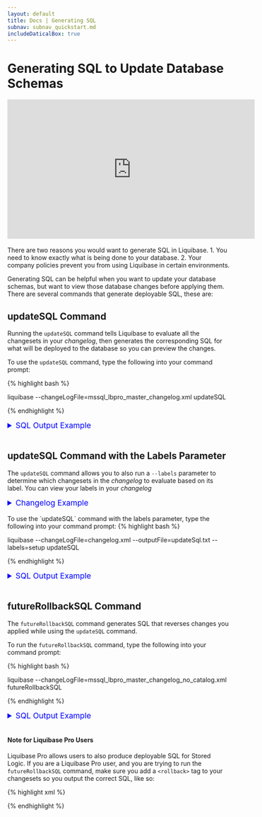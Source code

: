 ```yaml
---
layout: default
title: Docs | Generating SQL 
subnav: subnav_quickstart.md
includeDaticalBox: true
---
```


# Generating SQL to Update Database Schemas

<div align="center"><iframe width="560" height="315" src="https://www.youtube.com/embed/3rUUZunCcBA" frameborder="0" allow="accelerometer; autoplay; encrypted-media; gyroscope; picture-in-picture" allowfullscreen></iframe></div>
<br>
There are two reasons you would want to generate SQL in Liquibase.
1. You need to know exactly what is being done to your database.
2. Your company policies prevent you from using Liquibase in certain environments.

Generating SQL can be helpful when you want to update your database schemas, but want to view those database changes before applying them. There are several commands that generate deployable SQL, these are:

## updateSQL Command
Running the `updateSQL` command tells Liquibase to evaluate all the changesets in your *changelog*, then generates the corresponding SQL for what will be deployed to the database so you can preview the changes.

To use the `updateSQL` command, type the following into your command prompt:

{% highlight bash %}

liquibase --changeLogFile=mssql_lbpro_master_changelog.xml updateSQL

{% endhighlight %}
<br>

<details>
<summary style="font-size:125%;color:blue;">SQL Output Example </summary>
{% highlight SQL%}
-- *********************************************************************
-- Update Database Script
-- *********************************************************************
-- Change Log: mssql_lbpro_master_changelog_no_catalog.xml
-- Ran at: 11/15/19 1:56 PM
-- Against: datical_login@jdbc:sqlserver://3.219.82.47:1433;sslProtocol=TLS;jaasConfigurationName=SQLJDBCDriver;statementPoolingCacheSize=10;serverPreparedStatementDiscardThreshold=10;enablePrepareOnFirstPreparedStatementCall=false;fips=false;socketTimeout=0;authentication=NotSpecified;authenticationScheme=nativeAuthentication;xopenStates=false;sendTimeAsDatetime=true;trustStoreType=JKS;trustServerCertificate=false;TransparentNetworkIPResolution=true;serverNameAsACE=false;sendStringParametersAsUnicode=true;selectMethod=direct;responseBuffering=adaptive;queryTimeout=-1;packetSize=8000;multiSubnetFailover=false;loginTimeout=15;lockTimeout=-1;lastUpdateCount=true;encrypt=false;disableStatementPooling=false;databaseName=proCatalog;columnEncryptionSetting=Disabled;applicationName=Microsoft JDBC Driver for SQL Server;applicationIntent=readwrite;
-- Liquibase version: 3.8.2-DAT-3598-SNAPSHOT
-- *********************************************************************

USE proCatalog;
GO

-- Lock Database
UPDATE DATABASECHANGELOGLOCK SET LOCKED = 1, LOCKEDBY = 'Erzsebet-PC (192.168.0.34)', LOCKGRANTED = '2019-11-15T13:56:05.17' WHERE ID = 1 AND LOCKED = 0
GO

-- Changeset mssql_lbpro_master_changelog_no_catalog.xml::3::dropSynonym-proCatalog::Liquibase Pro User
DROP SYNONYM [privateSynonymOnTable]
GO

INSERT INTO DATABASECHANGELOG (ID, AUTHOR, FILENAME, DATEEXECUTED, ORDEREXECUTED, MD5SUM, DESCRIPTION, COMMENTS, EXECTYPE, CONTEXTS, LABELS, LIQUIBASE, DEPLOYMENT_ID) VALUES ('3::dropSynonym-proCatalog', 'Liquibase Pro User', 'mssql_lbpro_master_changelog_no_catalog.xml', GETDATE(), 17, '8:82a49a1df297832e0e5c014c7dba5d97', 'dropSynonym synonymName=privateSynonymOnTable', '', 'EXECUTED', NULL, 'dropprivatesynonym,lbl-syn', '3.8.2-DAT-3598-SNP', '3847767930')
GO

-- Changeset mssql_lbpro_master_changelog_no_catalog.xml::4::dropPublicSynonym::Liquibase Pro User
DROP SYNONYM [publicSynonymOnTable]
GO

INSERT INTO DATABASECHANGELOG (ID, AUTHOR, FILENAME, DATEEXECUTED, ORDEREXECUTED, MD5SUM, DESCRIPTION, COMMENTS, EXECTYPE, CONTEXTS, LABELS, LIQUIBASE, DEPLOYMENT_ID) VALUES ('4::dropPublicSynonym', 'Liquibase Pro User', 'mssql_lbpro_master_changelog_no_catalog.xml', GETDATE(), 18, '8:e46072543816816b16fff4fdded56068', 'dropSynonym synonymName=publicSynonymOnTable', '', 'EXECUTED', NULL, 'droppublicsynonym,lbl-syn', '3.8.2-DAT-3598-SNP', '3847767930')
GO

-- Changeset mssql_lbpro_master_changelog_no_catalog.xml::2::dropView-proCatalog::Liquibase Pro User
DROP VIEW persons_view
GO

INSERT INTO DATABASECHANGELOG (ID, AUTHOR, FILENAME, DATEEXECUTED, ORDEREXECUTED, MD5SUM, DESCRIPTION, COMMENTS, EXECTYPE, CONTEXTS, LABELS, LIQUIBASE, DEPLOYMENT_ID) VALUES ('2::dropView-proCatalog', 'Liquibase Pro User', 'mssql_lbpro_master_changelog_no_catalog.xml', GETDATE(), 19, '8:6b7030bf90f5164b6f261814d4180ade', 'dropView viewName=persons_view', '', 'EXECUTED', NULL, 'dropview,lbl-view', '3.8.2-DAT-3598-SNP', '3847767930')
GO

-- Changeset mssql_lbpro_master_changelog_no_catalog.xml::2::dropProc-proCatalog::Liquibase Pro User
DROP PROCEDURE printHelloWorld
GO

INSERT INTO DATABASECHANGELOG (ID, AUTHOR, FILENAME, DATEEXECUTED, ORDEREXECUTED, MD5SUM, DESCRIPTION, COMMENTS, EXECTYPE, CONTEXTS, LABELS, LIQUIBASE, DEPLOYMENT_ID) VALUES ('2::dropProc-proCatalog', 'Liquibase Pro User', 'mssql_lbpro_master_changelog_no_catalog.xml', GETDATE(), 20, '8:b8e93c02e6d2ba004261da39c7a7b578', 'dropProcedure procedureName=printHelloWorld', '', 'EXECUTED', NULL, 'dropprocedure,lbl-proc', '3.8.2-DAT-3598-SNP', '3847767930')
GO

-- Changeset mssql_lbpro_master_changelog_no_catalog.xml::2::rollbackFunction-proCatalog::Liquibase Pro User
USE [proCatalog2]
GO

CREATE FUNCTION [dbo].[emailFunction]()
RETURNS VARCHAR(100)
AS
BEGIN
DECLARE @rtEmail VARCHAR
SET @rtEmail='random@datical.com'
RETURN @rtEmail
END
GO

USE [proCatalog2]
GO

INSERT INTO DATABASECHANGELOG (ID, AUTHOR, FILENAME, DATEEXECUTED, ORDEREXECUTED, MD5SUM, DESCRIPTION, COMMENTS, EXECTYPE, CONTEXTS, LABELS, LIQUIBASE, DEPLOYMENT_ID) VALUES ('2::rollbackFunction-proCatalog', 'Liquibase Pro User', 'mssql_lbpro_master_changelog_no_catalog.xml', GETDATE(), 21, '8:ae8e2abb341cf5fce706d5a69deb3387', 'sql; createFunction functionName=emailFunction; sql', '', 'EXECUTED', NULL, 'rollbackfunction,lbl-func', '3.8.2-DAT-3598-SNP', '3847767930')
GO

-- Changeset mssql_lbpro_master_changelog_no_catalog.xml::2::dropFunc-proCatalog::Liquibase Pro User
DROP FUNCTION emailFunction
GO

INSERT INTO DATABASECHANGELOG (ID, AUTHOR, FILENAME, DATEEXECUTED, ORDEREXECUTED, MD5SUM, DESCRIPTION, COMMENTS, EXECTYPE, CONTEXTS, LABELS, LIQUIBASE, DEPLOYMENT_ID) VALUES ('2::dropFunc-proCatalog', 'Liquibase Pro User', 'mssql_lbpro_master_changelog_no_catalog.xml', GETDATE(), 22, '8:7b7e55cacd71d5affda392508f3cb17a', 'dropFunction functionName=emailFunction', '', 'EXECUTED', NULL, 'dropfunction,lbl-func', '3.8.2-DAT-3598-SNP', '3847767930')
GO

-- Changeset mssql_lbpro_master_changelog_no_catalog.xml::3::disableTrigger-proCatalog::Liquibase Pro User
DISABLE TRIGGER table_trigger  ON primary_table
GO

INSERT INTO DATABASECHANGELOG (ID, AUTHOR, FILENAME, DATEEXECUTED, ORDEREXECUTED, MD5SUM, DESCRIPTION, COMMENTS, EXECTYPE, CONTEXTS, LABELS, LIQUIBASE, DEPLOYMENT_ID) VALUES ('3::disableTrigger-proCatalog', 'Liquibase Pro User', 'mssql_lbpro_master_changelog_no_catalog.xml', GETDATE(), 23, '8:b16d51e844e972a72f45809a9b7b8336', 'disableTrigger tableName=primary_table, triggerName=table_trigger', '', 'EXECUTED', NULL, 'disabletrigger,lbl-trig', '3.8.2-DAT-3598-SNP', '3847767930')
GO

-- Changeset mssql_lbpro_master_changelog_no_catalog.xml::4::enableTrigger-proCatalog::Liquibase Pro User
ENABLE TRIGGER table_trigger  ON primary_table
GO

INSERT INTO DATABASECHANGELOG (ID, AUTHOR, FILENAME, DATEEXECUTED, ORDEREXECUTED, MD5SUM, DESCRIPTION, COMMENTS, EXECTYPE, CONTEXTS, LABELS, LIQUIBASE, DEPLOYMENT_ID) VALUES ('4::enableTrigger-proCatalog', 'Liquibase Pro User', 'mssql_lbpro_master_changelog_no_catalog.xml', GETDATE(), 24, '8:780e362d158fe05bf9617a86b2b8f6d9', 'enableTrigger tableName=primary_table, triggerName=table_trigger', '', 'EXECUTED', NULL, 'enabletrigger,lbl-trig', '3.8.2-DAT-3598-SNP', '3847767930')
GO

-- Changeset mssql_lbpro_master_changelog_no_catalog.xml::5::renameTrigger-proCatalog::Liquibase Pro User
sp_rename 'proCatalog.table_trigger', 'table_trigger_deux'
GO

INSERT INTO DATABASECHANGELOG (ID, AUTHOR, FILENAME, DATEEXECUTED, ORDEREXECUTED, MD5SUM, DESCRIPTION, COMMENTS, EXECTYPE, CONTEXTS, LABELS, LIQUIBASE, DEPLOYMENT_ID) VALUES ('5::renameTrigger-proCatalog', 'Liquibase Pro User', 'mssql_lbpro_master_changelog_no_catalog.xml', GETDATE(), 25, '8:916bb9a6ced89805b4c2a946d7a62496', 'renameTrigger newTriggerName=table_trigger_deux, oldTriggerName=table_trigger', '', 'EXECUTED', NULL, 'renametrigger,lbl-trig', '3.8.2-DAT-3598-SNP', '3847767930')
GO

-- Changeset mssql_lbpro_master_changelog_no_catalog.xml::6::dropCatalogTrigger-proCatalog::Liquibase Pro User
DROP TRIGGER db_trigger
GO

INSERT INTO DATABASECHANGELOG (ID, AUTHOR, FILENAME, DATEEXECUTED, ORDEREXECUTED, MD5SUM, DESCRIPTION, COMMENTS, EXECTYPE, CONTEXTS, LABELS, LIQUIBASE, DEPLOYMENT_ID) VALUES ('6::dropCatalogTrigger-proCatalog', 'Liquibase Pro User', 'mssql_lbpro_master_changelog_no_catalog.xml', GETDATE(), 26, '8:2deca539397c8a4d5b42c5c2c60b2fd8', 'dropTrigger triggerName=db_trigger', '', 'EXECUTED', NULL, 'dropcatalogtrigger,lbl-trig', '3.8.2-DAT-3598-SNP', '3847767930')
GO

-- Changeset mssql_lbpro_master_changelog_no_catalog.xml::7::dropTrigger-proCatalog::Liquibase Pro User
DROP TRIGGER table_trigger_deux
GO

INSERT INTO DATABASECHANGELOG (ID, AUTHOR, FILENAME, DATEEXECUTED, ORDEREXECUTED, MD5SUM, DESCRIPTION, COMMENTS, EXECTYPE, CONTEXTS, LABELS, LIQUIBASE, DEPLOYMENT_ID) VALUES ('7::dropTrigger-proCatalog', 'Liquibase Pro User', 'mssql_lbpro_master_changelog_no_catalog.xml', GETDATE(), 27, '8:e3dd925e4c1d8c5da328726d092945ec', 'dropTrigger triggerName=table_trigger_deux', '', 'EXECUTED', NULL, 'droptrigger,lbl-trig', '3.8.2-DAT-3598-SNP', '3847767930')
GO

-- Changeset mssql_lbpro_master_changelog_no_catalog.xml::4::dropCC-proCatalog::Liquibase Pro User
ALTER TABLE Persons DROP CONSTRAINT chk_Person
GO

INSERT INTO DATABASECHANGELOG (ID, AUTHOR, FILENAME, DATEEXECUTED, ORDEREXECUTED, MD5SUM, DESCRIPTION, COMMENTS, EXECTYPE, CONTEXTS, LABELS, LIQUIBASE, DEPLOYMENT_ID) VALUES ('4::dropCC-proCatalog', 'Liquibase Pro User', 'mssql_lbpro_master_changelog_no_catalog.xml', GETDATE(), 28, '8:bdcd47644f81e75b61649c57adf9817a', 'dropCheckConstraint constraintName=chk_Person, tableName=Persons', '', 'EXECUTED', NULL, 'dropcheckconstraint,lbl-cc', '3.8.2-DAT-3598-SNP', '3847767930')
GO

-- Changeset mssql_lbpro_master_changelog_no_catalog.xml::namespaceDatical::Datical (generated)
INSERT INTO DATABASECHANGELOG (ID, AUTHOR, FILENAME, DATEEXECUTED, ORDEREXECUTED, MD5SUM, DESCRIPTION, COMMENTS, EXECTYPE, CONTEXTS, LABELS, LIQUIBASE, DEPLOYMENT_ID, TAG) VALUES ('namespaceDatical', 'Datical (generated)', 'mssql_lbpro_master_changelog_no_catalog.xml', GETDATE(), 29, '8:d7f6cfe3454adb7c8f76de668dfc091e', 'tagDatabase', '', 'EXECUTED', NULL, 'namespacetest', '3.8.2-DAT-3598-SNP', '3847767930', 'namespaceTest')
GO

-- Changeset mssql_lbpro_master_changelog_no_catalog.xml::namespaceAppdba::addCC-proCatalog::Liquibase Pro User
ALTER TABLE [Persons] ADD CONSTRAINT [chk_Person] CHECK (([P_Id]>(0) AND [City]='Austin'))
GO

INSERT INTO DATABASECHANGELOG (ID, AUTHOR, FILENAME, DATEEXECUTED, ORDEREXECUTED, MD5SUM, DESCRIPTION, COMMENTS, EXECTYPE, CONTEXTS, LABELS, LIQUIBASE, DEPLOYMENT_ID) VALUES ('namespaceAppdba::addCC-proCatalog', 'Liquibase Pro User', 'mssql_lbpro_master_changelog_no_catalog.xml', GETDATE(), 30, '8:5e664002fca240883e6728a3078023a4', 'addCheckConstraint constraintName=chk_Person, tableName=Persons', '', 'EXECUTED', NULL, 'namespacetest', '3.8.2-DAT-3598-SNP', '3847767930')
GO

-- Changeset mssql_lbpro_master_changelog_no_catalog.xml::namespaceFunction::createFunction-proCatalog::Liquibase Pro User
CREATE FUNCTION [dbo].[emailFunction]()
RETURNS VARCHAR(100)
AS
BEGIN
DECLARE @rtEmail VARCHAR
SET @rtEmail='random@datical.com'
RETURN @rtEmail
END
GO

INSERT INTO DATABASECHANGELOG (ID, AUTHOR, FILENAME, DATEEXECUTED, ORDEREXECUTED, MD5SUM, DESCRIPTION, COMMENTS, EXECTYPE, CONTEXTS, LABELS, LIQUIBASE, DEPLOYMENT_ID) VALUES ('namespaceFunction::createFunction-proCatalog', 'Liquibase Pro User', 'mssql_lbpro_master_changelog_no_catalog.xml', GETDATE(), 31, '8:bfdb067647d26bce7755de59000a2440', 'createFunction functionName=emailFunction', '', 'EXECUTED', NULL, 'namespacetest', '3.8.2-DAT-3598-SNP', '3847767930')
GO

-- Changeset mssql_lbpro_master_changelog_no_catalog.xml::1::columnOrder123-PROSCHEMA::Liquibase Pro User
CREATE TABLE COLUMN_ORDER (COLUMN1 varchar(20), COLUMN2 varchar(20), COLUMN3 varchar(20))
GO

INSERT INTO DATABASECHANGELOG (ID, AUTHOR, FILENAME, DATEEXECUTED, ORDEREXECUTED, MD5SUM, DESCRIPTION, COMMENTS, EXECTYPE, CONTEXTS, LABELS, LIQUIBASE, DEPLOYMENT_ID) VALUES ('1::columnOrder123-PROSCHEMA', 'Liquibase Pro User', 'mssql_lbpro_master_changelog_no_catalog.xml', GETDATE(), 32, '8:1f702550fb575ee944eabf8261565651', 'createTable tableName=COLUMN_ORDER', '', 'EXECUTED', NULL, 'urldb', '3.8.2-DAT-3598-SNP', '3847767930')
GO

-- Changeset mssql_lbpro_master_changelog_no_catalog.xml::1::columnOrder231-PROSCHEMA::Liquibase Pro User
CREATE TABLE column_order (column2 varchar(20), column3 varchar(20), column1 varchar(20))
GO

INSERT INTO DATABASECHANGELOG (ID, AUTHOR, FILENAME, DATEEXECUTED, ORDEREXECUTED, MD5SUM, DESCRIPTION, COMMENTS, EXECTYPE, CONTEXTS, LABELS, LIQUIBASE, DEPLOYMENT_ID) VALUES ('1::columnOrder231-PROSCHEMA', 'Liquibase Pro User', 'mssql_lbpro_master_changelog_no_catalog.xml', GETDATE(), 33, '8:39f420962f02a3a1d0ec2f2548b628ad', 'createTable tableName=column_order', '', 'EXECUTED', NULL, 'refurldb', '3.8.2-DAT-3598-SNP', '3847767930')
GO

-- Release Database Lock
UPDATE DATABASECHANGELOGLOCK SET LOCKED = 0, LOCKEDBY = NULL, LOCKGRANTED = NULL WHERE ID = 1
GO

{% endhighlight%}
</details>
<br>

## updateSQL Command with the Labels Parameter
The `updateSQL` command allows you to also run a `--labels` parameter to determine which changesets in the *changelog* to evaluate based on its label. You can view your labels in your *changelog*

<details>
<summary style="font-size:125%;color:blue;">Changelog Example</summary>
<br>
{% highlight xml %}

<?xml version="1.1" encoding="UTF-8" standalone="no"?>
<databaseChangeLog xmlns="http://www.liquibase.org/xml/ns/dbchangelog"  
  xmlns:ext="http://www.liquibase.org/xml/ns/dbchangelog-ext"  
  xmlns:xsi="http://www.w3.org/2001/XMLSchema-instance" 
  xmlns:pro="http://www.liquibase.org/xml/ns/pro"
  xsi:schemaLocation="http://www.liquibase.org/xml/ns/dbchangelog-ext http://www.liquibase.org/xml/ns/dbchangelog/dbchangelog-ext.xsd 
  http://www.liquibase.org/xml/ns/dbchangelog http://www.liquibase.org/xml/ns/dbchangelog/dbchangelog-3.6.xsd
  http://www.liquibase.org/xml/ns/pro http://www.liquibase.org/xml/ns/pro/liquibase-pro-3.8.xsd">

<!-- SETUP: Create tables and function for other objects to use. -->
  <changeSet author="Liquibase Pro User"  id="1::createTableforSynonym-proschema" labels="setup" objectQuotingStrategy="QUOTE_ALL_OBJECTS">
    <createTable schemaName="proschema" tableName="primary_table">
      <column name="name" type="CHAR(20)"/>
    </createTable>
  </changeSet>

  <changeSet author="Liquibase Pro User" id="2::createTableforView-proschema" labels="setup" objectQuotingStrategy="QUOTE_ALL_OBJECTS">
    <createTable schemaName="proschema" tableName="account">
      <column name="acct_num" type="NUMBER(20,0)"/>
      <column name="amoount" type="NUMBER(10,2)"/>
    </createTable>
  </changeSet>

  <changeSet author="Liquibase Pro User" id="3::createTableforCC-proschema" labels="setup" objectQuotingStrategy="QUOTE_ALL_OBJECTS">
    <createTable schemaName="proschema" tableName="suppliers">
      <column name="supplier_id" type="NUMBER(4, 0)"/>
      <column name="supplier_name" type="VARCHAR2(50 BYTE)"/>
    </createTable>
  </changeSet>

  <changeSet author="Liquibase Pro User" id="4::functionForTrigger" objectQuotingStrategy="QUOTE_ALL_OBJECTS" labels="setup">
    <pro:createFunction path="sql/postgres_setup_function.sql" functionName="canned_spam" schemaName="proschema"/>
    <rollback>
      <sqlFile endDelimiter=";" path="sql/postgres_setup_rollback.sql" splitStatements="true" stripComments="true"/>
    </rollback>
  </changeSet>         

  <!--SYNONYM - Not supported in Postgres Community -->

  <!-- VIEW -->
  <!-- Views are not coming from the Pro extension, but exist in Community, and we should validate view changes work after our changes. -->    
  <changeSet author="Liquibase Pro User" id="1::createView-PROSCHEMA" objectQuotingStrategy="QUOTE_ALL_OBJECTS" labels="createView,lbl-view">
    <createView fullDefinition="true" path="sql/postgres_master_view.sql" schemaName="proschema" viewName="view1"/>
  </changeSet>

  <changeSet author="Liquibase Pro User" id="2::dropView-proschema" labels="dropView,lbl-view">
    <dropView viewName="view1" schemaName="proschema"/>
  </changeSet>

  <!-- PROCEDURE -->
  <!-- Procedures are not coming from the Pro extension, but exist in Community, and we should validate procedure changes work after our changes. -->    
  <changeSet author="Liquibase Pro User" id="1::createProc-proschema" objectQuotingStrategy="QUOTE_ALL_OBJECTS" labels="createProcedure,lbl-proc">
    <createProcedure path="sql/postgres_master_proc.sql" procedureName="simple_proc" schemaName="proschema"/>
  </changeSet>

  <changeSet author="Liquibase Pro User" id="2::dropProc-proschema" labels="dropProcedure,lbl-proc">
    <dropProcedure procedureName="simple_proc" schemaName="proschema"/>
  </changeSet>  

  <!-- FUNCTION -->
  <changeSet author="Liquibase Pro User" id="1::createFunction-proschema" objectQuotingStrategy="QUOTE_ALL_OBJECTS" labels="createFunction,rollbackFunction, lbl-func">
    <pro:createFunction functionName="last_updated" path="sql/postgres_master_function.sql" schemaName="proschema"/>
    <rollback>
      <sqlFile endDelimiter=";" path="sql/postgres_master_rollback.sql" splitStatements="true" stripComments="true"/>
    </rollback>
  </changeSet>

  <changeSet author="Liquibase Pro User" id="2::dropFunc-proschema" labels="dropFunction,lbl-func">
    <pro:dropFunction functionName="last_updated" schemaName="proschema"/>
  </changeSet>  

  <!-- TRIGGER -->  
  <changeSet author="Liquibase Pro User" id="1::addTrigger-proschema" objectQuotingStrategy="QUOTE_ALL_OBJECTS" labels="createTrigger,lbl-trg">
    <pro:createTrigger disabled="false" path="sql/postgres_master_trigger.sql" schemaName="proschema" tableName="primary_table" triggerName="dinner_time"/>
  </changeSet>

  <changeSet author="Liquibase Pro User" id="2::disableTrigger-proschema" labels="disableTrigger,lbl-trig">
    <pro:disableTrigger triggerName="dinner_time" tableName="primary_table" schemaName="proschema"/>
  </changeSet>

  <changeSet author="Liquibase Pro User" id="3::enableTrigger-proschema" labels="enableTrigger,lbl-trig">
    <pro:enableTrigger triggerName="dinner_time" tableName="primary_table" schemaName="proschema"/>
  </changeSet>

  <changeSet author="Liquibase Pro User" id="4::renameTrigger-proschema" labels="renameTrigger,lbl-trg">
    <pro:renameTrigger oldTriggerName="dinner_time" newTriggerName="midnight_snack" tableName="primary_table" schemaName="proschema"/>
  </changeSet>  

  <changeSet author="Liquibase Pro User" id="5::dropTrigger-proschema" labels="dropTrigger,lbl-trg">
    <pro:dropTrigger triggerName="midnight_snack" schemaName="proschema" tableName="primary_table"/>
  </changeSet>

  <!-- CHECK CONSTRAINT -->
  <!-- disable/enableCheckConstraint are not supported on Postgres. -->
  <changeSet author="Liquibase Pro User" id="1::addCC-proschema" objectQuotingStrategy="QUOTE_ALL_OBJECTS" labels="addCheckConstraint,lbl-cc">
    <pro:addCheckConstraint constraintName="check_supplier_id" schemaName="proschema" disabled="false" tableName="suppliers">supplier_id BETWEEN 100 and 9999</pro:addCheckConstraint>
  </changeSet>  

  <changeSet author="Liquibase Pro User" id="4::dropCC-PROSCHEMA" labels="dropCheckConstraint,lbl-cc">
    <pro:dropCheckConstraint constraintName="check_supplier_id" tableName="suppliers" schemaName="proschema"/>
  </changeSet>    

</databaseChangeLog>

{% endhighlight %}
</details>
<br>
To use the `updateSQL` command with the labels parameter, type the following into your command prompt:
{% highlight bash %}

liquibase --changeLogFile=changelog.xml --outputFile=updateSql.txt --labels=setup updateSQL

{% endhighlight %}
<br>

<details>
<summary style="font-size:125%;color:blue;">SQL Output Example</summary>
The following is an example of the `updateSQL` command output with the labels parameter enabled:

{% highlight sql %}

-- *********************************************************************
-- Update Database Script
-- *********************************************************************
-- Change Log: changelog.xml
-- Ran at: 11/12/19 3:48 PM
-- Against: jenkinsci@jdbc:postgresql://localhost:5432/jenkinsci
-- Liquibase version: 3.8.1-local-SNAPSHOT
-- *********************************************************************

-- Create Database Lock Table
CREATE TABLE public.databasechangeloglock (ID INTEGER NOT NULL, LOCKED BOOLEAN NOT NULL, LOCKGRANTED TIMESTAMP WITHOUT TIME ZONE, LOCKEDBY VARCHAR(255), CONSTRAINT DATABASECHANGELOGLOCK_PKEY PRIMARY KEY (ID));

-- Initialize Database Lock Table
DELETE FROM public.databasechangeloglock;

INSERT INTO public.databasechangeloglock (ID, LOCKED) VALUES (1, FALSE);

-- Lock Database
UPDATE public.databasechangeloglock SET LOCKED = TRUE, LOCKEDBY = '172.18.0.1 (172.18.0.1)', LOCKGRANTED = '2019-11-12 15:48:30.445' WHERE ID = 1 AND LOCKED = FALSE;

-- Create Database Change Log Table
CREATE TABLE public.databasechangelog (ID VARCHAR(255) NOT NULL, AUTHOR VARCHAR(255) NOT NULL, FILENAME VARCHAR(255) NOT NULL, DATEEXECUTED TIMESTAMP WITHOUT TIME ZONE NOT NULL, ORDEREXECUTED INTEGER NOT NULL, EXECTYPE VARCHAR(10) NOT NULL, MD5SUM VARCHAR(35), DESCRIPTION VARCHAR(255), COMMENTS VARCHAR(255), TAG VARCHAR(255), LIQUIBASE VARCHAR(20), CONTEXTS VARCHAR(255), LABELS VARCHAR(255), DEPLOYMENT_ID VARCHAR(10));

-- Changeset changelog.xml::1::createTableforSynonym-proschema::Liquibase Pro User
CREATE TABLE "proschema"."primary_table" ("name" CHAR(20));

INSERT INTO public.databasechangelog (ID, AUTHOR, FILENAME, DATEEXECUTED, ORDEREXECUTED, MD5SUM, DESCRIPTION, COMMENTS, EXECTYPE, CONTEXTS, LABELS, LIQUIBASE, DEPLOYMENT_ID) VALUES ('1::createTableforSynonym-proschema', 'Liquibase Pro User', 'changelog.xml', NOW(), 1, '8:2e63963bef0a14594b566e06c3eabe2d', 'createTable tableName=primary_table', '', 'EXECUTED', NULL, 'setup', '3.8.1-local-SNP', '3595312173');

-- Changeset changelog.xml::2::createTableforView-proschema::Liquibase Pro User
CREATE TABLE "proschema"."account" ("acct_num" numeric(20, 0), "amoount" numeric(10, 2));

INSERT INTO public.databasechangelog (ID, AUTHOR, FILENAME, DATEEXECUTED, ORDEREXECUTED, MD5SUM, DESCRIPTION, COMMENTS, EXECTYPE, CONTEXTS, LABELS, LIQUIBASE, DEPLOYMENT_ID) VALUES ('2::createTableforView-proschema', 'Liquibase Pro User', 'changelog.xml', NOW(), 2, '8:344a50de118d3db500c0b28b76e14e81', 'createTable tableName=account', '', 'EXECUTED', NULL, 'setup', '3.8.1-local-SNP', '3595312173');

-- Changeset changelog.xml::3::createTableforCC-proschema::Liquibase Pro User
CREATE TABLE "proschema"."suppliers" ("supplier_id" numeric(4, 0), "supplier_name" VARCHAR(50));

INSERT INTO public.databasechangelog (ID, AUTHOR, FILENAME, DATEEXECUTED, ORDEREXECUTED, MD5SUM, DESCRIPTION, COMMENTS, EXECTYPE, CONTEXTS, LABELS, LIQUIBASE, DEPLOYMENT_ID) VALUES ('3::createTableforCC-proschema', 'Liquibase Pro User', 'changelog.xml', NOW(), 3, '8:19236a09a645a2fecd0707b7e3efe4c1', 'createTable tableName=suppliers', '', 'EXECUTED', NULL, 'setup', '3.8.1-local-SNP', '3595312173');

-- Changeset changelog.xml::4::functionForTrigger::Liquibase Pro User
SET SEARCH_PATH=proschema;

CREATE OR REPLACE FUNCTION "proschema".canned_spam()
    RETURNS trigger
    SET SCHEMA 'proschema'
    AS $$
        BEGIN
            RAISE NOTICE 'Canned Spam in a frying pan: ick';
            RETURN NEW;
        END ;
    $$
LANGUAGE plpgsql;

INSERT INTO public.databasechangelog (ID, AUTHOR, FILENAME, DATEEXECUTED, ORDEREXECUTED, MD5SUM, DESCRIPTION, COMMENTS, EXECTYPE, CONTEXTS, LABELS, LIQUIBASE, DEPLOYMENT_ID) VALUES ('4::functionForTrigger', 'Liquibase Pro User', 'changelog.xml', NOW(), 4, '8:d26a1492fbf2b697a634dad498a87096', 'createFunction functionName=canned_spam', '', 'EXECUTED', NULL, 'setup', '3.8.1-local-SNP', '3595312173');

-- Release Database Lock
UPDATE public.databasechangeloglock SET LOCKED = FALSE, LOCKEDBY = NULL, LOCKGRANTED = NULL WHERE ID = 1;

{% endhighlight %}
</details>
<br>

## futureRollbackSQL Command
The `futureRollbackSQL` command generates SQL that reverses changes you applied while using the `updateSQL` command.

To run the `futureRollbackSQL` command, type the following into your command prompt:

{% highlight bash %}

liquibase --changeLogFile=mssql_lbpro_master_changelog_no_catalog.xml futureRollbackSQL

{% endhighlight %}
<br>

<details><summary style="font-size:125%;color:blue;">SQL Output Example</summary>

{% highlight text %}
Coming Soon
{% endhighlight %}

</details>
<br>

#### Note for Liquibase Pro Users
Liquibase Pro allows users to also produce deployable SQL for Stored Logic. If you are a Liquibase Pro user, and you are trying to run the `futureRollbackSQL` command, make sure you add a `<rollback>` tag to your changesets so you output the correct SQL, like so:

{% highlight xml %}

<changeSet author="Liquibase Pro User" id="1::createFunction-proCatalog" objectQuotingStrategy="QUOTE_ALL_OBJECTS" labels="createFunction,rollbackFunction, lbl-func">
    <pro:createFunction functionName="emailFunction" path="sql/lbpro_master_func.sql" schemaName="dbo"/>    
    <rollback>
        <sqlFile endDelimiter="GO" path="sql/lbpro_master_func_rollback.sql" splitStatements="true" stripComments="true"/>
    </rollback>
</changeSet>

{% endhighlight %}